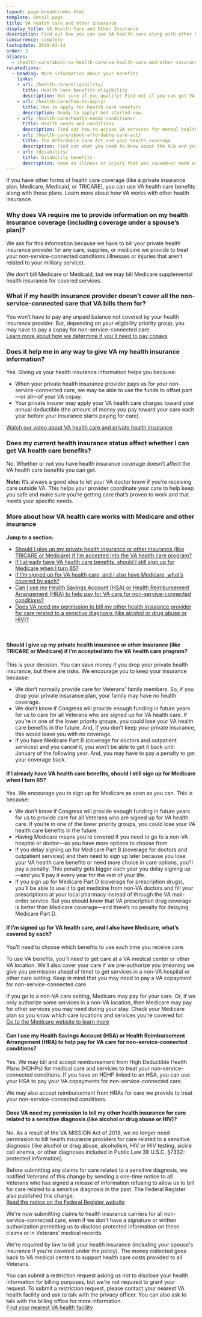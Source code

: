 ```yaml
---
layout: page-breadcrumbs.html
template: detail-page
title: VA health care and other insurance
display_title: VA Health Care and Other Insurance
description: Find out how you can use VA health care along with other health insurance (like a private insurance plan, Medicare, Medicaid, or TRICARE). Get answers to questions about how VA health care works for Veterans with other insurance.
concurrence: complete
lastupdate: 2019-02-14
order: 3
aliases:
  - /health-care/about-va-health-care/va-health-care-and-other-insurance/
relatedlinks:
  - heading: More information about your benefits
    links:
    - url: /health-care/eligibility/
      title: Health care benefits eligibility
      description: Not sure if you qualify? Find out if you can get VA health care benefits.
    - url: /health-care/how-to-apply/
      title: How to apply for health care benefits
      description: Ready to apply? Get started now.
    - url: /health-care/health-needs-conditions/
      title: Health needs and conditions
      description: Find out how to access VA services for mental health, women’s health, and other specific needs.
    - url: /health-care/about-affordable-care-act/
      title: The Affordable Care Act and your health coverage
      description: Find out what you need to know about the ACA and your health coverage.
    - url: /disability/
      title: Disability benefits
      description: Have an illness or injury that was caused—or made worse—by your active-duty service? Find out if you can get disability compensation (monthly payments) from VA.
---
```


<div class="va-introtext">

If you have other forms of health care coverage (like a private insurance plan, Medicare, Medicaid, or TRICARE), you can use VA health care benefits along with these plans. Learn more about how VA works with other health insurance.

</div>

### Why does VA require me to provide information on my health insurance coverage (including coverage under a spouse’s plan)?

We ask for this information because we have to bill your private health insurance provider for any care, supplies, or medicine we provide to treat your non-service-connected conditions (illnesses or injuries that aren’t related to your military service).

We don’t bill Medicare or Medicaid, but we may bill Medicare supplemental health insurance for covered services.

### What if my health insurance provider doesn’t cover all the non-service-connected care that VA bills them for?

You won’t have to pay any unpaid balance not covered by your health insurance provider. But, depending on your eligibility priority group, you may have to pay a copay for non-service-connected care. <br>
[Learn more about how we determine if you'll need to pay copays](/health-care/about-va-health-benefits/health-care-costs/)

### Does it help me in any way to give VA my health insurance information?

Yes. Giving us your health insurance information helps you because:

- When your private health insurance provider pays us for your non-service-connected care, we may be able to use the funds to offset part—or all—of your VA copay.
- Your private insurer may apply your VA health care charges toward your annual deductible (the amount of money you pay toward your care each year before your insurance starts paying for care).

[Watch our video about VA health care and private health insurance](https://www.youtube.com/watch?time_continue=86&v=rBH-b2B0X3E)

### Does my current health insurance status affect whether I can get VA health care benefits?

No. Whether or not you have health insurance coverage doesn’t affect the VA health care benefits you can get.

**Note:** It’s always a good idea to let your VA doctor know if you’re receiving care outside VA. This helps your provider coordinate your care to help keep you safe and make sure you’re getting care that’s proven to work and that meets your specific needs.

### More about how VA health care works with Medicare and other insurance

**Jump to a section:**
- [Should I give up my private health insurance or other insurance (like TRICARE or Medicare) if I’m accepted into the VA health care program?](#give-up-private-insurance)
- [If I already have VA health care benefits, should I still sign up for Medicare when I turn 65?](#sign-up-for-medicare)
- [If I’m signed up for VA health care, and I also have Medicare, what’s covered by each?](#va-vs-medicare-coverage)
- [Can I use my Health Savings Account (HSA) or Health Reimbursement Arrangement (HRA) to help pay for VA care for non-service-connected conditions?](#health-savings-account)
- [Does VA need my permission to bill my other health insurance provider for care related to a sensitive diagnosis (like alcohol or drug abuse or HIV)?](#permission)

<br>

<span id="give-up-private-insurance">

#### Should I give up my private health insurance or other insurance (like TRICARE or Medicare) if I’m accepted into the VA health care program?

This is your decision. You can save money if you drop your private health insurance, but there are risks. We encourage you to keep your insurance because:

- We don’t normally provide care for Veterans’ family members. So, if you drop your private insurance plan, your family may have no health coverage.
- We don’t know if Congress will provide enough funding in future years for us to care for all Veterans who are signed up for VA health care. If you’re in one of the lower priority groups, you could lose your VA health care benefits in the future. And, if you don’t keep your private insurance, this would leave you with no coverage.
- If you have Medicare Part B (coverage for doctors and outpatient services) and you cancel it, you won’t be able to get it back until January of the following year. And, you may have to pay a penalty to get your coverage back.

<span id="sign-up-for-medicare">

#### If I already have VA health care benefits, should I still sign up for Medicare when I turn 65?

Yes. We encourage you to sign up for Medicare as soon as you can. This is because:

- We don’t know if Congress will provide enough funding in future years for us to provide care for all Veterans who are signed up for VA health care. If you’re in one of the lower priority groups, you could lose your VA health care benefits in the future.
- Having Medicare means you’re covered if you need to go to a non-VA hospital or doctor—so you have more options to choose from.
- If you delay signing up for Medicare Part B (coverage for doctors and outpatient services) and then need to sign up later because you lose your VA health care benefits or need more choice in care options, you’ll pay a penalty. This penalty gets bigger each year you delay signing up—and you’ll pay it every year for the rest of your life.
- If you sign up for Medicare Part D (coverage for prescription drugs), you’ll be able to use it to get medicine from non-VA doctors and fill your prescriptions at your local pharmacy instead of through the VA mail-order service. But you should know that VA prescription drug coverage is better than Medicare coverage—and there’s no penalty for delaying Medicare Part D.

<span id="va-vs-medicare-coverage">

#### If I’m signed up for VA health care, and I also have Medicare, what’s covered by each?

You’ll need to choose which benefits to use each time you receive care.

To use VA benefits, you’ll need to get care at a VA medical center or other VA location. We’ll also cover your care if we pre-authorize you (meaning we give you permission ahead of time) to get services in a non-VA hospital or other care setting. Keep in mind that you may need to pay a VA copayment for non-service-connected care.

If you go to a non-VA care setting, Medicare may pay for your care. Or, if we only authorize some services in a non-VA location, then Medicare may pay for other services you may need during your stay. Check your Medicare plan so you know which care locations and services you’re covered for. <br>
[Go to the Medicare website to learn more](http://www.medicare.gov)

<span id="health-savings-account">

#### Can I use my Health Savings Account (HSA) or Health Reimbursement Arrangement (HRA) to help pay for VA care for non-service-connected conditions?

Yes. We may bill and accept reimbursement from High Deductible Health Plans (HDHPs) for medical care and services to treat your non-service-connected conditions. If you have an HDHP linked to an HSA, you can use your HSA to pay your VA copayments for non-service-connected care.

We may also accept reimbursement from HRAs for care we provide to treat your non-service-connected conditions.

<span id="permission">

#### Does VA need my permission to bill my other health insurance for care related to a sensitive diagnosis (like alcohol or drug abuse or HIV)?

No. As a result of the VA MISSION Act of 2018, we no longer need permission to bill health insurance providers for care related to a sensitive diagnosis (like alcohol or drug abuse, alcoholism, HIV or HIV testing, sickle cell anemia, or other diagnoses included in Public Law 38 U.S.C. §7332-protected information).

Before submitting any claims for care related to a sensitive diagnosis, we notified Veterans of this change by sending a one-time notice to all Veterans who has signed a release of information refusing to allow us to bill for care related to a sensitive diagnosis in the past. The Federal Register also published this change. <br>
[Read the notice on the Federal Register website](https://www.federalregister.gov/documents/2019/01/28/2018-28285/confidentiality-of-certain-medical-records-under-the-mission-act)

We're now submitting claims to health insurance carriers for all non-service-connected care, even if we don't have a signature or written authorization permitting us to disclose protected information on these claims or in Veterans' medical records.

We're required by law to bill your health insurance (including your spouse's insurance if you're covered under the policy). The money collected goes back to VA medical centers to support health care costs provided to all Veterans.

You can submit a restriction request asking us not to disclose your health information for billing purposes, but we're not required to grant your request. To submit a restriction request, please contact your nearest VA health facility and ask to talk with the privacy officer. You can also ask to talk with the billing office for more information. <br>
[Find your nearest VA health facility](/find-locations/)
